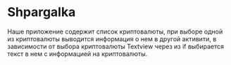 # Shpargalka
Наше приложение содержит список криптовалюты, при выборе одной из криптовалюты выводится информация о нем в другой активити, в зависимости от выбора криптовалюты Textview через из if выбирается текст в нем с информацией на криптовалюты.
